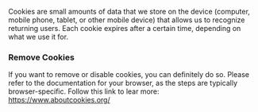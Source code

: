 Cookies are small amounts of data that we store on the device (computer, mobile phone, tablet, or other mobile 
device) that allows us to recognize returning users. Each cookie expires after a certain time, depending on what we
use it for.

### Remove Cookies
If you want to remove or disable cookies, you can definitely do so.
    Please refer to the documentation for your browser, as the steps are typically browser-specific.
Follow this link to lear more: https://www.aboutcookies.org/